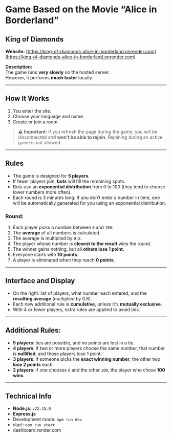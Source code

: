 # Game Based on the Movie **“Alice in Borderland”**  
## King of Diamonds


**Website:** [https://king-of-diamonds-alice-in-borderland.onrender.com](https://king-of-diamonds-alice-in-borderland.onrender.com)

**Description:**  
The game runs **very slowly** on the hosted server.  
However, it performs **much faster** locally.

---

## How It Works

1. You enter the site.
2. Choose your language and name.
3. Create or join a room.

> ⚠️ **Important:** If you refresh the page during the game, you will be disconnected and **won’t be able to rejoin**. Rejoining during an active game is not allowed.

---

## Rules

- The game is designed for **5 players**.
- If fewer players join, **bots** will fill the remaining spots.
- Bots use an **exponential distribution** from 0 to 100 (they tend to choose lower numbers more often).
- Each round is 3 minutes long. If you don’t enter a number in time, one will be automatically generated for you using an exponential distribution.

### Round:

1. Each player picks a number between `0` and `100`.
2. The **average** of all numbers is calculated.
3. The average is multiplied by `0.8`.
4. The player whose number is **closest to the result** wins the round.
5. The winner gains nothing, but all **others lose 1 point**.
6. Everyone starts with **10 points**.
7. A player is eliminated when they reach **0 points**.

---

## Interface and Display

- On the right: list of players, what number each entered, and the **resulting average** (multiplied by 0.8).
- Each new additional rule is **cumulative**, unless it's **mutually exclusive**.
- With 4 or fewer players, extra rules are applied to avoid ties.

---

## Additional Rules:

- **5 players**: ties are possible, and no points are lost in a tie.
- **4 players**: if two or more players choose the same number, that number is **nullified**, and those players lose 1 point.
- **3 players**: if someone picks the **exact winning number**, the other two **lose 2 points** each.
- **2 players**: if one chooses `0` and the other `100`, the player who chose **100 wins**.

---

## Technical Info

- **Node.js**: `v22.15.0`
- **Express.js**
- Development mode: `npm run dev`
- start: `npm run start`
- dashboard.render.com
